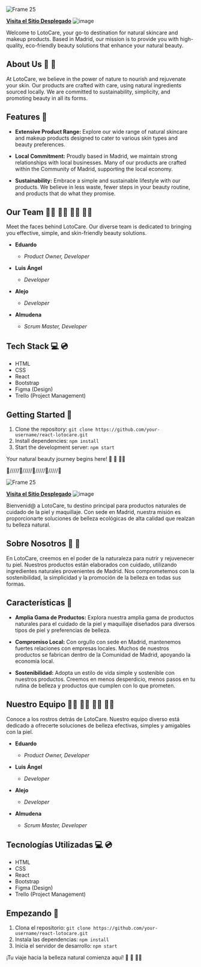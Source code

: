 ![Frame 25](https://github.com/eduardof5sg/react-lotocare/assets/149384086/46149a22-6b9e-4195-aa2c-24ff6c656ca3)

**[Visita el Sitio Desplegado]()** ![image]({[https://img.shields.io/badge/Netlify-00C7B7?style=for-the-badge&logo=netlify&logoColor=white]})

Welcome to LotoCare, your go-to destination for natural skincare and makeup products. Based in Madrid, our mission is to provide you with high-quality, eco-friendly beauty solutions that enhance your natural beauty.

## About Us :seedling: :herb:

At LotoCare, we believe in the power of nature to nourish and rejuvenate your skin. Our products are crafted with care, using natural ingredients sourced locally. We are committed to sustainability, simplicity, and promoting beauty in all its forms.

## Features :white_flower:	

- **Extensive Product Range:** Explore our wide range of natural skincare and makeup products designed to cater to various skin types and beauty preferences.

- **Local Commitment:** Proudly based in Madrid, we maintain strong relationships with local businesses. Many of our products are crafted within the Community of Madrid, supporting the local economy.

- **Sustainability:** Embrace a simple and sustainable lifestyle with our products. We believe in less waste, fewer steps in your beauty routine, and products that do what they promise.

## Our Team :man_technologist: :man_technologist: :man_technologist: :woman_technologist:	

Meet the faces behind LotoCare. Our diverse team is dedicated to bringing you effective, simple, and skin-friendly beauty solutions.

- **Eduardo**
  - *Product Owner, Developer*

- **Luis Ángel**
  - *Developer*

- **Alejo**
  - *Developer*

- **Almudena**
  - *Scrum Master, Developer*

## Tech Stack :computer:	:cd:	

- HTML
- CSS
- React
- Bootstrap
- Figma (Design)
- Trello (Project Management)

## Getting Started :rocket:	

1. Clone the repository: `git clone https://github.com/your-username/react-lotocare.git`
2. Install dependencies: `npm install`
3. Start the development server: `npm start`

Your natural beauty journey begins here! :blossom:	:star2:	:massage_woman:	


:white_flower://///:white_flower://///:white_flower://///:white_flower://///:white_flower:


![Frame 25](https://github.com/eduardof5sg/react-lotocare/assets/149384086/46149a22-6b9e-4195-aa2c-24ff6c656ca3)

**[Visita el Sitio Desplegado]()** ![image]({[https://img.shields.io/badge/Netlify-00C7B7?style=for-the-badge&logo=netlify&logoColor=white]})

Bienvenid@ a LotoCare, tu destino principal para productos naturales de cuidado de la piel y maquillaje. Con sede en Madrid, nuestra misión es proporcionarte soluciones de belleza ecológicas de alta calidad que realzan tu belleza natural.

## Sobre Nosotros :seedling: :herb:	

En LotoCare, creemos en el poder de la naturaleza para nutrir y rejuvenecer tu piel. Nuestros productos están elaborados con cuidado, utilizando ingredientes naturales provenientes de Madrid. Nos comprometemos con la sostenibilidad, la simplicidad y la promoción de la belleza en todas sus formas.

## Características :white_flower:	

- **Amplia Gama de Productos:** Explora nuestra amplia gama de productos naturales para el cuidado de la piel y maquillaje diseñados para diversos tipos de piel y preferencias de belleza.

- **Compromiso Local:** Con orgullo con sede en Madrid, mantenemos fuertes relaciones con empresas locales. Muchos de nuestros productos se fabrican dentro de la Comunidad de Madrid, apoyando la economía local.

- **Sostenibilidad:** Adopta un estilo de vida simple y sostenible con nuestros productos. Creemos en menos desperdicio, menos pasos en tu rutina de belleza y productos que cumplen con lo que prometen.

## Nuestro Equipo :man_technologist: :man_technologist: :man_technologist: :woman_technologist:	

Conoce a los rostros detrás de LotoCare. Nuestro equipo diverso está dedicado a ofrecerte soluciones de belleza efectivas, simples y amigables con la piel.

- **Eduardo**
  - *Product Owner, Developer*

- **Luis Ángel**
  - *Developer*

- **Alejo**
  - *Developer*

- **Almudena**
  - *Scrum Master, Developer*

## Tecnologías Utilizadas :computer:	:cd:

- HTML
- CSS
- React
- Bootstrap
- Figma (Design)
- Trello (Project Management)

## Empezando :rocket:	

1. Clona el repositorio: `git clone https://github.com/your-username/react-lotocare.git`
2. Instala las dependencias: `npm install`
3. Inicia el servidor de desarrollo: `npm start`

¡Tu viaje hacia la belleza natural comienza aquí! :blossom:	:star2:	:massage_woman:	

